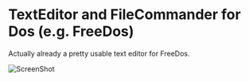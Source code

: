 # TextEditor and FileCommander for Dos (e.g. FreeDos)

Actually already a pretty usable text editor for FreeDos.

![ScreenShot](https://raw.github.com/kosmonautdnb/WatcomC-Dos/main/DESC.PNG)
